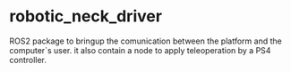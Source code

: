 # robotic_neck_driver
ROS2 package to bringup the comunication between the platform and the computer`s user. it also contain a node to apply teleoperation by a PS4 controller.
